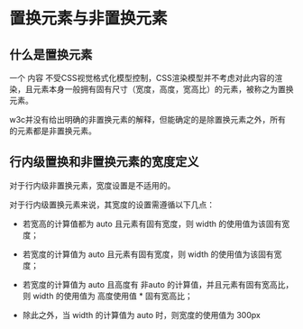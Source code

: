 # 置换元素与非置换元素  


## 什么是置换元素

一个 内容 不受CSS视觉格式化模型控制，CSS渲染模型并不考虑对此内容的渲染，且元素本身一般拥有固有尺寸（宽度，高度，宽高比）的元素，被称之为置换元素。   

w3c并没有给出明确的非置换元素的解释，但能确定的是除置换元素之外，所有的元素都是非置换元素。  

## 行内级置换和非置换元素的宽度定义

对于行内级非置换元素，宽度设置是不适用的。   

对于行内级置换元素来说，其宽度的设置需遵循以下几点：  

+ 若宽高的计算值都为 auto 且元素有固有宽度，则 width 的使用值为该固有宽度；

+ 若宽度的计算值为 auto 且元素有固有宽度，则 width 的使用值为该固有宽度；

+ 若宽度的计算值为 auto 且高度有 非auto 的计算值，并且元素有固有宽高比，则 width 的使用值为 高度使用值 * 固有宽高比；

+ 除此之外，当 width 的计算值为 auto 时，则宽度的使用值为 300px
